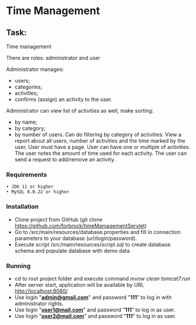 Time Management
=====================

Task:
-----------------------------------

Time management

There are roles: administrator and user

Administrator manages:
- users;
- categories;
- activities;
- confirms (assign) an activity to the user.

Administrator can view list of activities as well, make sorting:
- by name;
- by category;
- by number of users.
Can do filtering by category of activities. 
View a report about all users, number of activities and the time marked by the user.
User must have a page. User can have one or multiple of activities.
The user notes the amount of time used for each activity.
The user can send a request to add/remove an activity.

### Requirements
    • JDK 11 or higher
    • MySQL 8.0.22 or higher
### Installation
* Clone project from GitHub (git clone https://github.com/forbrock/timeMamagementServlet)
* Go to /src/main/resources/database.properties and fill in connection parameters to your database (url/login/password). 
* Execute script /src/main/resources/script.sql to create database schema and populate database with demo data
    
### Running
* cd to root project folder and execute command *mvnw clean tomcat7:run*
* After server start, application will be available by URL [http://localhost:8080/](http://localhost:8080/) 
* Use login "**admin@gmail.com**" and password "**111**" to log in with administrator rights.
* Use login "**user1@mail.com**" and password "**111**" to log in as user.
* Use login "**user2@mail.com**" and password "**111**" to log in as user.